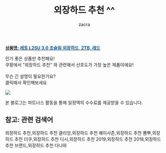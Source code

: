 ﻿---
layout: post
title:  "외장하드 추천 ^^"
author: zacra
categories: [ 아이템 ]
tags: [외장하드 추천,외장하드 추천 클리앙,외장하드 추천 퀘이사존,외장하드 추천 뽐뿌,외장하드 추천 더쿠,외장하드 추천 디시,외장하드 추천 2019,외장하드 추천 2018,외장하드 추천 브랜드,외장하드 추천 다나와]
image: https://static.coupangcdn.com/image/retail/images/58596360404794-2774ef4d-8ebf-4cb7-8732-e3f730650ba5.jpg 
description: "쿠팡에서 외장하드 추천 관련 키워드로 가장 고객 선호도가 높은 제품이랍니다."
rating: 4.5
---

<a href="https://link.coupang.com/re/AFFSDP?lptag=AF8407795&pageKey=1148353&itemId=4952290&vendorItemId=3120210003&traceid=V0-153-b46a4e34ec5812d6"><b>상품명: <font color='#01579B'>레토 L2SU 3.0 초슬림 외장하드, 2TB, 레드</font></b></a>

인기 좋은 상품만 추천해요!<br/>
쿠팡에서 "외장하드 추천" 와 관련해서 선호도가 가장 높은 제품이에요!<br/><br/>
무슨 긴 설명이 필요한가요?  
클릭해서 확인해보세요


<a href="https://link.coupang.com/re/AFFSDP?lptag=AF8407795&pageKey=1148353&itemId=4952290&vendorItemId=3120210003&traceid=V0-153-b46a4e34ec5812d6"><img src="https://thumbnail6.coupangcdn.com/thumbnails/remote/q89/image/product/content/vendorItem/2019/02/26/4952280/e3f45a74-f10d-4fe0-9432-409cdb0ab8be.jpg"></a> 

본 블로그는 파트너스 활동을 통해 일정액의 수수료를 제공받을 수 있습니다.

## 참고: 관련 검색어    
외장하드 추천,외장하드 추천 클리앙,외장하드 추천 퀘이사존,외장하드 추천 뽐뿌,외장하드 추천 더쿠,외장하드 추천 디시,외장하드 추천 2019,외장하드 추천 2018,외장하드 추천 브랜드,외장하드 추천 다나와